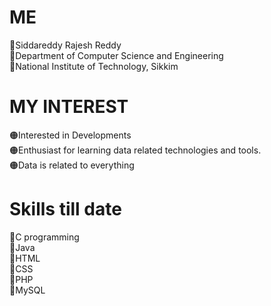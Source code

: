 # ME
🔵Siddareddy Rajesh Reddy
<br>
🔵Department of Computer Science and Engineering
<br>
🔵National Institute of Technology, Sikkim
# MY INTEREST
🟠Interested in Developments<br>
🟠Enthusiast for learning data related technologies and tools.
<br>
🟠Data is related to everything
# Skills till date
🔴C programming<br>
🔴Java<br>
🔴HTML<br>
🔴CSS<br>
🔴PHP<br>
🔴MySQL
